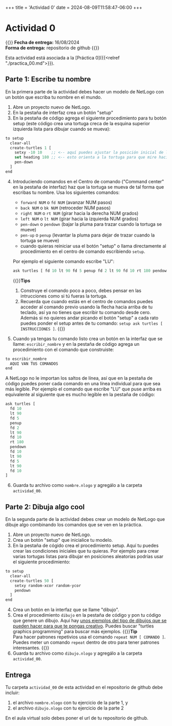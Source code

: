 +++
title = 'Actividad 0'
date = 2024-08-09T11:58:47-06:00
+++

# Actividad 0

{{<hint info>}}
**Fecha de entrega:** 16/08/2024  
**Forma de entrega:** repositorio de github
{{</hint>}}

Esta actividad está asociada a la [Práctica 0]({{<relref "./practica_00.md">}}).

## Parte 1: Escribe tu nombre

En la primera parte de la actividad debes hacer un modelo de NetLogo con un botón que escriba tu nombre en el mundo.

1.  Abre un proyecto nuevo de NetLogo.
2.  En la pestaña de interfaz crea un botón "setup"
3.  En la pestaña de código agrega el siguiente procedimiento para tu botón setup (este código crea una tortuga creca de la esquina superior izquierda lista para dibujar cuando se mueva):
```lisp
to setup
  clear-all
  create-turtles 1 [
    setxy -10 10    ;; <-- aquí puedes ajustar la posición inicial de la tortuga 
    set heading 180 ;; <-- esto orienta a la tortuga para que mire hacia abajo
    pen-down
  ]
end
```
4.  Introduciendo comandos en el Centro de comando ("Command center" en la pestaña de interfaz) haz que la tortuga se mueva de tal forma que escribas tu nombre. Usa los siguientes comandos: 
    -   `forward NUM` o `fd NUM` (avanzar NUM pasos)
    -   `back NUM` o `bk NUM` (retroceder NUM pasos)
    -   `right NUM` o `rt NUM` (girar hacia la derecha NUM grados)
    -   `left NUM` o `lt NUM` (girar hacia la izquierda NUM grados)
    -   `pen-down` o `pendown` (bajar la pluma para trazar cuando la tortuga se mueve)
    -   `pen-up` o `penup` (levantar la pluma para dejar de trazar cuando la tortuga se mueve)
    -   cuando quieras reiniciar usa el botón "setup" o llama directamente al procedimiento en el centro de comando escribiendo `setup`.
    
    Por ejemplo el siguiente comando escribe "LU":
    
	```lisp
    ask turtles [ fd 10 lt 90 fd 5 penup fd 2 lt 90 fd 10 rt 180 pendown fd 10 lt 90 fd 5 lt 90 fd 10 ]
    ```
	
	{{<hint info>}}**Tips**  
    1. Construye el comando poco a poco, debes pensar en las intrucciones como si tú fueras la tortuga.  
	2. Recuerda que cuando estás en el centro de comandos puedes acceder al comando previo usando la flecha hacia arriba de tu teclado, así ya no tienes que escribir tu comando desde cero. Además si no quieres andar picando el botón "setup" a cada rato puedes ponder el setup antes de tu comando: `setup ask turtles [ INSTRUCCIONES ]`.
	{{</hint>}}

5. Cuando ya tengas tu comando listo crea un botón en la interfaz que se llame: `escribir_nombre` y en la pestaña de código agrega un procedimiento con el comando que construiste:
```lisp
to escribir_nombre
  AQUI VAN TUS COMANDOS
end
``` 
A NetLogo no le importan los saltos de línea, así que en la pestaña de código puedes poner cada comando en una línea individual para que sea más legible. Por ejemplo el comando que escribe "LU" que puse arriba es equivalente al siguiente que es mucho legible en la pestaña de código:
```lisp
ask turtles [
  fd 10
  lt 90
  fd 5
  penup
  fd 2
  lt 90
  fd 10
  rt 180
  pendown
  fd 10
  lt 90
  fd 5
  lt 90
  fd 10
]
```
6.  Guarda tu archivo como `nombre.nlogo` y agregálo a la carpeta `actividad_00`.

## Parte 2: Dibuja algo cool

En la segunda parte de la actividad debes crear un modelo de NetLogo que dibuje algo combinando los comandos que se ven en la práctica.

1. Abre un proyecto nuevo de NetLogo.
2. Crea un botón "setup" que inicialice tu modelo.
3. En la pestaña de cógido crea el procedimiento setup. Aquí tu puedes crear las condiciones iniciales que tu quieras. Por ejemplo para crear varias tortugas listas para dibujar en posiciones aleatorias podrías usar el siguiente procedimiento:
```lisp
to setup
  clear-all
  create-turtles 50 [
    setxy random-xcor random-ycor
    pendown
  ]
end
```
4. Crea un botón en la interfaz que se llame "dibujo".
5. Crea el procedimiento `dibujo` en la pestaña de código y pon tu código que genere un dibujo. Aquí hay [unos ejemplos del tipo de dibujos que se pueden hacer para que te pongas creativo](https://www.google.com/search?q=turtle+graphics+drawings+coding&tbm=isch&chips=q:turtle+graphics+drawings+coding,online_chips:spiral:kyM66fSrh-A%3D&client=firefox-b-e&hl=en&sa=X&ved=2ahUKEwjWr7Tjs-iHAxV33ckDHQylPWQQ4lYoAHoECAEQKQ&biw=1024&bih=683). Puedes buscar "turtles graphics programming" para buscar más ejemplos.
{{<hint info>}}**Tip**  
Para hacer patrones repetivios usa el comando `repeat NUM [ COMANDO ]`. Puedes meter un comando `repeat` dentro de otro para tener patrones interesantes.
{{</hint>}}
6. Guarda tu archivo como `dibujo.nlogo` y agregálo a la carpeta `actividad_00`.

## Entrega

Tu carpeta `actividad_00` de esta actividad en el repositorio de github debe incluir:
1.  el archivo `nombre.nlogo` con tu ejercicio de la parte 1, y
2.  el archivo `dibujo.nlogo` con tu ejercicio de la parte 2

En el aula virtual solo debes poner el url de tu repositorio de github.
